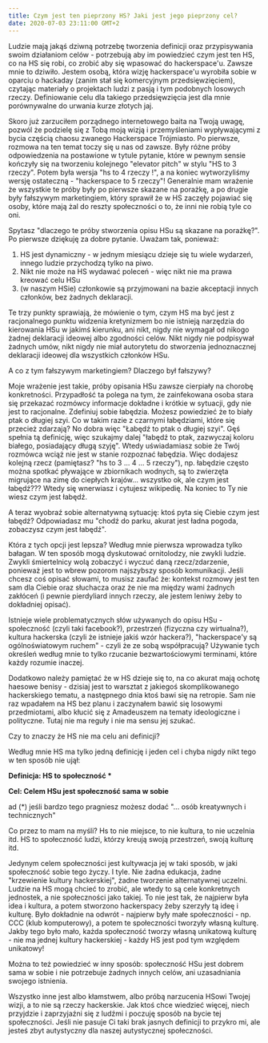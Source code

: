 ```yaml
---
title: Czym jest ten pieprzony HS? Jaki jest jego pieprzony cel?
date: 2020-07-03 23:11:00 GMT+2
---
```



Ludzie mają jakąś dziwną potrzebę tworzenia definicji oraz przypisywania swoim działaniom celów - potrzebują aby im powiedzieć czym jest ten HS, co na HS się robi, co zrobić aby się wpasować do hackerspace'u. Zawsze mnie to dziwiło. Jestem osobą, która wizję hackerspace'u wyrobiła sobie w oparciu o hackaday (zanim stał się komercyjnym przedsięwzięciem), czytając materiały o projektach ludzi z pasją i tym podobnych losowych rzeczy. Definiowanie celu dla takiego przedsięwzięcia jest dla mnie porównywalne do urwania kurze złotych jaj.

Skoro już zarzuciłem porządnego internetowego baita na Twoją uwagę, pozwól że podzielę się z Tobą moją wizją i przemyśleniami wypływającymi z bycia częścią chaosu zwanego Hackerspace Trójmiasto. Po pierwsze, rozmowa na ten temat toczy się u nas od zawsze. Były różne próby odpowiedzenia na postawione w tytule pytanie, które w pewnym sensie kończyły się na tworzeniu kolejnego "elevator pitch" w stylu "HS to 3 rzeczy". Potem była wersja "hs to 4 rzeczy !", a na koniec wytworzyliśmy wersję ostateczną - "hackerspace to 5 rzeczy"! Generalnie mam wrażenie że wszystkie te próby były po pierwsze skazane na porażkę, a po drugie były fałszywym marketingiem, który sprawił że w HS zaczęły pojawiać się osoby, które mają żal do reszty społeczności o to, że inni nie robią tyle co oni.

Spytasz "dlaczego te próby stworzenia opisu HSu są skazane na porażkę?". Po pierwsze dziękuję za dobre pytanie. Uważam tak, ponieważ:

1. HS jest dynamiczny - w jednym miesiącu dzieje się tu wiele wydarzeń, innego ludzie przychodzą tylko na piwo.
2. Nikt nie może na HS wydawać poleceń - więc nikt nie ma prawa kreować celu HSu
3. (w naszym HSie) członkowie są przyjmowani na bazie akceptacji innych członków, bez żadnych deklaracji.

Te trzy punkty sprawiają, że mówienie o tym, czym HS ma być jest z racjonalnego punktu widzenia kretynizmem bo nie istnieją narzędzia do kierowania HSu w jakimś kierunku, ani nikt, nigdy nie wymagał od nikogo żadnej deklaracji ideowej albo zgodności celów. Nikt nigdy nie podpisywał żadnych umów, nikt nigdy nie miał autorytetu do stworzenia jednoznacznej deklaracji ideowej dla wszystkich członków HSu. 

A co z tym fałszywym marketingiem? Dlaczego był fałszywy?

Moje wrażenie jest takie, próby opisania HSu zawsze cierpiały na chorobę konkretności. Przypadłość ta polega na tym, że zainfekowana osoba stara się przekazać rozmówcy informacje dokładne i krótkie w sytuacji, gdy nie jest to racjonalne. Zdefiniuj sobie łabędzia. Możesz powiedzieć że to biały ptak o długiej szyi. Co w takim razie z czarnymi łabędziami, które się przecież zdarzają? No dobra więc "Łabędź to ptak o długiej szyi". Gęś spełnia tą definicję, więc szukajmy dalej "łabędź to ptak, zazwyczaj koloru białego, posiadający długą szyję". Wtedy uświadamiasz sobie że Twój rozmówca wciąż nie jest w stanie rozpoznać łabędzia. Więc dodajesz kolejną rzecz (pamiętasz? "hs to 3 ... 4 ... 5 rzeczy"), np. łabędzie często można spotkać pływające w zbiornikach wodnych, są to zwierzęta migrujące na zimę do ciepłych krajów... wszystko ok, ale czym jest łabędź??? Wtedy się wnerwiasz i cytujesz wikipedię. Na koniec to Ty nie wiesz czym jest łabędź.

A teraz wyobraź sobie alternatywną sytuację: ktoś pyta się Ciebie czym jest łabędź? Odpowiadasz mu "chodź do parku, akurat jest ładna pogoda, zobaczysz czym jest łabędź". 

Która z tych opcji jest lepsza? Według mnie pierwsza wprowadza tylko bałagan. W ten sposób mogą dyskutować ornitolodzy, nie zwykli ludzie. Zwykli śmiertelnicy wolą zobaczyć i wyczuć daną rzecz/zdarzenie, ponieważ jest to wbrew pozorom najszybszy sposób komunikacji. Jeśli chcesz coś opisać słowami, to musisz zaufać że: kontekst rozmowy jest ten sam dla Ciebie oraz słuchacza oraz że nie ma między wami żadnych zakłóceń (i pewnie pierdyliard innych rzeczy, ale jestem leniwy żeby to dokładniej opisać).

Istnieje wiele problematycznych słów używanych do opisu HSu - społeczność (czyli taki facebook?), przestrzeń (fizyczna czy wirtualna?), kultura hackerska (czyli że istnieje jakiś wzór hackera?), "hackerspace'y są ogólnoświatowym ruchem" - czyli że ze sobą współpracują? Używanie tych określeń według mnie to tylko rzucanie bezwartościowymi terminami, które każdy rozumie inaczej. 

Dodatkowo należy pamiętać że w HS dzieje się to, na co akurat mają ochotę haesowe benisy - dzisiaj jest to warsztat z jakiegoś skomplikowanego hackerskiego tematu, a następnego dnia ktoś bawi się na retropie. Sam nie raz wpadałem na HS bez planu i zaczynałem bawić się losowymi przedmiotami, albo kłucić się z Amadeuszem na tematy ideologiczne i polityczne. Tutaj nie ma reguły i nie ma sensu jej szukać.

Czy to znaczy że HS nie ma celu ani definicji?

Według mnie HS ma tylko jedną definicję i jeden cel i chyba nigdy nikt tego w ten sposób nie ujął:

**Definicja: HS to społeczność \***

**Cel: Celem HSu jest społeczność sama w sobie**

ad (*) jeśli bardzo tego pragniesz możesz dodać "... osób kreatywnych i technicznych"

Co przez to mam na myśli? Hs to nie miejsce, to nie kultura, to nie uczelnia itd. HS to społeczność ludzi, którzy kreują swoją przestrzeń, swoją kulturę itd.

Jedynym celem społeczności jest kultywacja jej w taki sposób, w jaki społeczność sobie tego życzy. I tyle. Nie żadna edukacja, żadne "krzewienie kultury hackerskiej", żadne tworzenie alternatywnej uczelni. Ludzie na HS mogą chcieć to zrobić, ale wtedy to są cele konkretnych jednostek, a nie społeczności jako takiej. To nie jest tak, że najpierw była idea i kultura, a potem stworzono hackerspacy żeby szerzyły tą ideę i kulturę. Było dokładnie na odwrót - najpierw były małe społeczności - np. CCC (klub komputerowy), a potem te społeczności tworzyły własną kulturę. Jakby tego było mało, każda społeczność tworzy własną unikatową kulturę - nie ma jednej kultury hackerskiej - każdy HS jest pod tym względem unikatowy!

Można to też powiedzieć w inny sposób: społeczność HSu jest dobrem sama w sobie i nie potrzebuje żadnych innych celów, ani uzasadniania swojego istnienia. 

Wszystko inne jest albo kłamstwem, albo próbą narzucenia HSowi Twojej wizji, a to nie są rzeczy hackerskie. Jak ktoś chce wiedzieć więcej, niech przyjdzie i zaprzyjaźni się z ludźmi i poczuję sposób na bycie tej społeczności. Jeśli nie pasuje Ci taki brak jasnych definicji to przykro mi, ale jesteś zbyt autystyczny dla naszej autystycznej społeczności.

